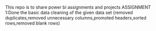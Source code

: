 This repo is to share power bi assignments and projects
ASSIGNMENT 1:Done the basic data cleaning of the given data set (removed duplicates,removed unnecessary columns,promoted headers,sorted rows,removed blank rows)  
